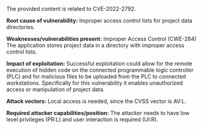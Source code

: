 The provided content is related to CVE-2022-2792.

**Root cause of vulnerability:**
Improper access control lists for project data directories.

**Weaknesses/vulnerabilities present:**
Improper Access Control (CWE-284)
The application stores project data in a directory with improper access control lists.

**Impact of exploitation:**
Successful exploitation could allow for the remote execution of hidden code on the connected programmable logic controller (PLC) and for malicious files to be uploaded from the PLC to connected workstations. Specifically for this vulnerability it enables unauthorized access or manipulation of project data.

**Attack vectors:**
Local access is needed, since the CVSS vector is AV:L.

**Required attacker capabilities/position:**
The attacker needs to have low level privileges (PR:L) and user interaction is required (UI:R).